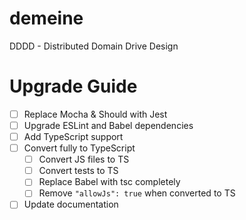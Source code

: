 # demeine

DDDD - Distributed Domain Drive Design

# Upgrade Guide

- [ ] Replace Mocha & Should with Jest
- [ ] Upgrade ESLint and Babel dependencies
- [ ] Add TypeScript support
- [ ] Convert fully to TypeScript
    - [ ] Convert JS files to TS
    - [ ] Convert tests to TS
    - [ ] Replace Babel with tsc completely
    - [ ] Remove `"allowJs": true` when converted to TS
- [ ] Update documentation
